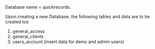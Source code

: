 Database name = quickrecords.

Upon creating a new Database, the following tables and data are to be created too
1. general_access
2. general_clients
3. users_account (insert data for demo and admin users)
